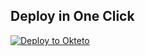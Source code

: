 
## Deploy in One Click

[![Deploy to Okteto](https://okteto.com/develop-okteto.svg)](https://cloud.okteto.com/deploy?repository=https://github.com/Cangalala/tguploaderv12)
